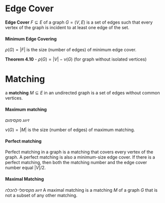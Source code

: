 
# Edge Cover

**Edge Cover** $F\subseteq E$ of a graph $G=(V,E)$ is a set of edges such that every vertex of the graph is incident to at least one edge of the set. 

#### Minimum Edge Covering 

$\rho(G)=|F|$ is the size (number of edges) of minimum edge cover.

**Theorem 4.10** - $\rho(G)=|V|-\nu(G)$ (for graph without isolated vertices)

# Matching
a **matching** $M \subseteq E$ in an undirected graph is a set of edges without common vertices.

#### Maximum matching 
*זיווג מקסימום*

$\nu(G)=|M|$ is the size (number of edges) of maximum matching.

#### Perfect matching 
Perfect matching in a graph is a matching that covers every vertex of the graph.
A perfect matching is also a minimum-size edge cover. If there is a perfect matching, then both the matching number and the edge cover number equal $|V|/2$.

#### Maximal Matching
*זיווג מקסימלי להכלה*
A maximal matching is a matching $M$ of a graph $G$ that is not a subset of any other matching.


